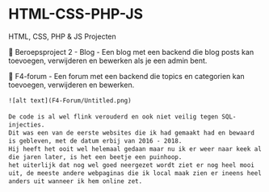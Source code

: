 # HTML-CSS-PHP-JS
HTML, CSS, PHP &amp; JS Projecten

📁 Beroepsproject 2 - Blog
    - Een blog met een backend die blog posts kan toevoegen, verwijderen en bewerken als je een admin bent.

📁 F4-forum
    - Een forum met een backend die topics en categorien kan toevoegen, verwijderen en bewerken.

    ![alt text](F4-Forum/Untitled.png)

    De code is al wel flink verouderd en ook niet veilig tegen SQL-injecties.
    Dit was een van de eerste websites die ik had gemaakt had en bewaard is gebleven, met de datum erbij van 2016 - 2018.
    Hij heeft het ooit wel helemaal gedaan maar nu ik er weer naar keek al die jaren later, is het een beetje een puinhoop.
    het uiterlijk dat nog wel goed neergezet wordt ziet er nog heel mooi uit, de meeste andere webpaginas die ik local maak zien er ineens heel anders uit wanneer ik hem online zet.